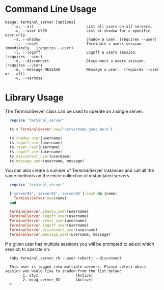 Command Line Usage
==================
    Usage: terminal_server [options]
        -a, --all                        List all users on all servers.
        -u, --user USER                  List or shadow for a specific user only.
        -s, --shadow                     Shadow a user. (requires --user)
        -r, --reset                      Terminate a users session immediately.  (requires --user)
        -l, --logoff                     Logoff a users session.  (requires --user)
        -d, --disconnect                 Disconnect a users session.  (requires --user)
        -m, --message MESSAGE            Message a user.  (requires --user or --all)
        -v, --verbose

Library Usage
=============

The TerminalServer class can be used to operate on a single server:

```ruby
  require 'terminal_server'

  ts = TerminalServer.new('servername_goes_here')

  ts.shadow_user(username)
  ts.logoff_user(username)
  ts.reset_user(username)
  ts.logoff_user(username)
  ts.disconnect_user(username)
  ts.message_user(username, message)
```

You can also create a number of TerminalServer instances and call all the same methods on the entire
collection of instantiated servers.

```ruby
  require 'terminal_server'

  ['server01','server02','server03'].each do |name|
    TerminalServer.new(name)
  end

  TerminalServer.shadow_user(username)
  TerminalServer.logoff_user(username)
  TerminalServer.reset_user(username)
  TerminalServer.logoff_user(username)
  TerminalServer.disconnect_user(username)
  TerminalServer.message_user(username, message)

```

If a given user has multiple sessions you will be prompted to select which session to operate on:

```
  ruby terminal_server.rb --user robertj --disconnect

  This user is logged into multiple servers. Please select which session you would like to shadow from the list below:
        1. styx                 (Active)
        2. mcag_server_02       (Active)
  >
```